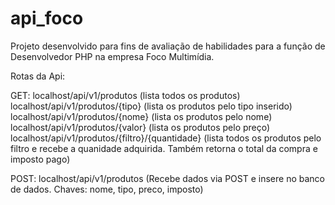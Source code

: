 # api_foco

Projeto desenvolvido para fins de avaliação de habilidades para a função de Desenvolvedor PHP na empresa Foco Multimídia.

Rotas da Api:

  GET: 
    localhost/api/v1/produtos   (lista todos os produtos)
    localhost/api/v1/produtos/{tipo}   (lista os produtos pelo tipo inserido)
    localhost/api/v1/produtos/{nome}   (lista os produtos pelo nome)
    localhost/api/v1/produtos/{valor}  (lista os produtos pelo preço)
    localhost/api/v1/produtos/{filtro}/{quantidade} (lista todos os produtos pelo filtro e recebe a quanidade adquirida. Também retorna o total da compra e imposto pago)

  POST:
    localhost/api/v1/produtos  (Recebe dados via POST e insere no banco de dados. Chaves: nome, tipo, preco, imposto)
  

